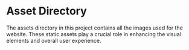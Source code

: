 # Asset Directory
The assets directory in this project contains all the images used for the website. These static assets play a crucial role in enhancing the visual elements and overall user experience.
